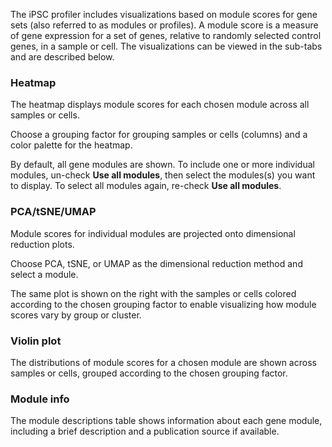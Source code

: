 The iPSC profiler includes visualizations based on module scores for gene sets (also referred to as modules or profiles). A module score is a measure of gene expression for a set of genes, relative to randomly selected control genes, in a sample or cell. The visualizations can be viewed in the sub-tabs and are described below.

### **Heatmap**

The heatmap displays module scores for each chosen module across all samples or cells. 

Choose a grouping factor for grouping samples or cells (columns) and a color palette for the heatmap.

By default, all gene modules are shown. To include one or more individual modules, un-check **Use all modules**, then select the modules(s) you want to display. To select all modules again, re-check **Use all modules**.

### **PCA/tSNE/UMAP**

Module scores for individual modules are projected onto dimensional reduction plots. 

Choose PCA, tSNE, or UMAP as the dimensional reduction method and select a module. 

The same plot is shown on the right with the samples or cells colored according to the chosen grouping factor to enable visualizing how module scores vary by group or cluster.

### **Violin plot**

The distributions of module scores for a chosen module are shown across samples or cells, grouped according to the chosen grouping factor.

### **Module info**

The module descriptions table shows information about each gene module, including a brief description and a publication source if available.